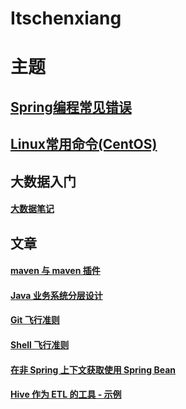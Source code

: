 # Itschenxiang
<!-- <img src="./imgs/dfca80e6dbdf0d9c591b0ebcb5d2f141.jpg" style="width:100px;float:right"/> -->

# 主题
## [Spring编程常见错误](./docs/springsummary/README.md)
## [Linux常用命令(CentOS)](./docs/linux/commands.md)
<!-- 
## 教程
* [Spring Data JPA入门](./docs/tutorial/springdatajpa.md)
* [Docker 教程](docker/tutorial.md)

## 大数据组件
#### [hadoop](./docs/hadoop/hdfsbasic.md) -->

## 大数据入门
#### [大数据笔记](./bigdata-notes/README.md)

## 文章
#### [maven 与 maven 插件](article/01.md)
#### [Java 业务系统分层设计](article/02.md)
#### [Git 飞行准则](article/03.md)
#### [Shell 飞行准则](article/05.md)
#### [在非 Spring 上下文获取使用 Spring Bean](article/04.md)
#### [Hive 作为 ETL 的工具 - 示例](article/06.md)
